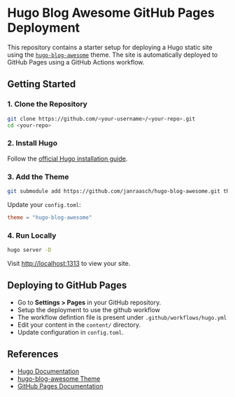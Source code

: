 # Hugo Blog Awesome GitHub Pages Deployment

This repository contains a starter setup for deploying a Hugo static site using the [`hugo-blog-awesome`](https://github.com/janraasch/hugo-blog-awesome) theme. The site is automatically deployed to GitHub Pages using a GitHub Actions workflow.

## Getting Started

### 1. Clone the Repository

```bash
git clone https://github.com/<your-username>/<your-repo>.git
cd <your-repo>
```

### 2. Install Hugo

Follow the [official Hugo installation guide](https://gohugo.io/getting-started/installing/).

### 3. Add the Theme

```bash
git submodule add https://github.com/janraasch/hugo-blog-awesome.git themes/hugo-blog-awesome
```

Update your `config.toml`:

```toml
theme = "hugo-blog-awesome"
```

### 4. Run Locally

```bash
hugo server -D
```

Visit [http://localhost:1313](http://localhost:1313) to view your site.

## Deploying to GitHub Pages

- Go to **Settings > Pages** in your GitHub repository.
- Setup the deployment to use the github workflow
- The workflow defintion file is present under `.github/workflows/hugo.yml`
- Edit your content in the `content/` directory.
- Update configuration in `config.toml`.

## References

- [Hugo Documentation](https://gohugo.io/documentation/)
- [hugo-blog-awesome Theme](https://github.com/janraasch/hugo-blog-awesome)
- [GitHub Pages Documentation](https://docs.github.com/en/pages)